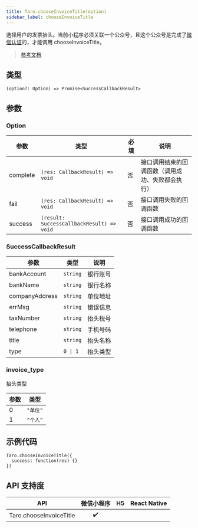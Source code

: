 ```yaml
---
title: Taro.chooseInvoiceTitle(option)
sidebar_label: chooseInvoiceTitle
---
```


选择用户的发票抬头。当前小程序必须关联一个公众号，且这个公众号是完成了[微信认证](https://mp.weixin.qq.com/wiki?t=resource/res_main&id=mp1496554031_RD4xe)的，才能调用 chooseInvoiceTitle。

> [参考文档](https://developers.weixin.qq.com/miniprogram/dev/api/open-api/invoice/wx.chooseInvoiceTitle.html)

## 类型

```tsx
(option?: Option) => Promise<SuccessCallbackResult>
```

## 参数

### Option

<table>
  <thead>
    <tr>
      <th>参数</th>
      <th>类型</th>
      <th style={{ textAlign: "center"}}>必填</th>
      <th>说明</th>
    </tr>
  </thead>
  <tbody>
    <tr>
      <td>complete</td>
      <td><code>(res: CallbackResult) =&gt; void</code></td>
      <td style={{ textAlign: "center"}}>否</td>
      <td>接口调用结束的回调函数（调用成功、失败都会执行）</td>
    </tr>
    <tr>
      <td>fail</td>
      <td><code>(res: CallbackResult) =&gt; void</code></td>
      <td style={{ textAlign: "center"}}>否</td>
      <td>接口调用失败的回调函数</td>
    </tr>
    <tr>
      <td>success</td>
      <td><code>(result: SuccessCallbackResult) =&gt; void</code></td>
      <td style={{ textAlign: "center"}}>否</td>
      <td>接口调用成功的回调函数</td>
    </tr>
  </tbody>
</table>

### SuccessCallbackResult

<table>
  <thead>
    <tr>
      <th>参数</th>
      <th>类型</th>
      <th>说明</th>
    </tr>
  </thead>
  <tbody>
    <tr>
      <td>bankAccount</td>
      <td><code>string</code></td>
      <td>银行账号</td>
    </tr>
    <tr>
      <td>bankName</td>
      <td><code>string</code></td>
      <td>银行名称</td>
    </tr>
    <tr>
      <td>companyAddress</td>
      <td><code>string</code></td>
      <td>单位地址</td>
    </tr>
    <tr>
      <td>errMsg</td>
      <td><code>string</code></td>
      <td>错误信息</td>
    </tr>
    <tr>
      <td>taxNumber</td>
      <td><code>string</code></td>
      <td>抬头税号</td>
    </tr>
    <tr>
      <td>telephone</td>
      <td><code>string</code></td>
      <td>手机号码</td>
    </tr>
    <tr>
      <td>title</td>
      <td><code>string</code></td>
      <td>抬头名称</td>
    </tr>
    <tr>
      <td>type</td>
      <td><code>0 | 1</code></td>
      <td>抬头类型</td>
    </tr>
  </tbody>
</table>

### invoice_type

抬头类型

<table>
  <thead>
    <tr>
      <th>参数</th>
      <th>类型</th>
    </tr>
  </thead>
  <tbody>
    <tr>
      <td>0</td>
      <td><code>&quot;单位&quot;</code></td>
    </tr>
    <tr>
      <td>1</td>
      <td><code>&quot;个人&quot;</code></td>
    </tr>
  </tbody>
</table>

## 示例代码

```tsx
Taro.chooseInvoiceTitle({
  success: function(res) {}
})
```

## API 支持度

|           API           | 微信小程序 | H5 | React Native |
|:-----------------------:|:-----:|:--:|:------------:|
| Taro.chooseInvoiceTitle |  ✔️   |    |              |
